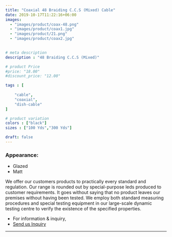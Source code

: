 ```yaml
---
title: "Coaxial 48 Braiding C.C.S (Mixed) Cable"
date: 2019-10-17T11:22:16+06:00
images: 
  - "images/product/coax-48.png"
  - "images/product/coax1.jpg"
  - "images/product/21.png"
  - "images/product/coax2.jpg"
  

# meta description
description : "48 Braiding C.C.S (Mixed)"

# product Price
#price: "18.00"
#discount_price: "12.00"

tags : [
    
    "cable",
    "coaxial",
    "dish-cable"
]

# product variation
colors : ["black"]
sizes : ["100 Yds","300 Yds"]

draft: false
---
```

### Appearance: 
* Glazed
* Matt


We offer our customers products to practically every standard and regulation. Our range is rounded out by special-purpose leds produced to customer requirements. It goes without saying that no product leaves our premises without having been tested. We employ both standard measuring procedures and special testing equipment in our large-scale dynamic testing centre to verify the existence of the specified properties.

* For information & inquiry,
* [Send us Inquiry](mailto:info@smartchemcable.com)
***